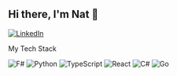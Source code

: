 ## Hi there, I'm Nat 👋

[![LinkedIn](https://img.shields.io/badge/LinkedIn-blue?style=flat&logo=linkedin)](https://www.linkedin.com/in/nathaniel-britten-453b69127/)

My Tech Stack

![F#](https://img.shields.io/badge/F%23-blue?style=flat&logo=fsharp) ![Python](https://img.shields.io/badge/Python-3776AB?style=flat&logo=python&logoColor=white)  ![TypeScript](https://img.shields.io/badge/TypeScript-3178C6?style=flat&logo=typescript&logoColor=white) ![React](https://img.shields.io/badge/React-61DAFB?style=flat&logo=react&logoColor=black) ![C#](https://img.shields.io/badge/C%23-239120?style=flat&logo=csharp&logoColor=white) ![Go](https://img.shields.io/badge/Go-00ADD8?style=flat&logo=go&logoColor=white)



<!--
**nbritten/nbritten** is a ✨ _special_ ✨ repository because its `README.md` (this file) appears on your GitHub profile.

Here are some ideas to get you started:

- 🔭 I’m currently working on ...
- 🌱 I’m currently learning ...
- 👯 I’m looking to collaborate on ...
- 🤔 I’m looking for help with ...
- 💬 Ask me about ...
- 📫 How to reach me: ...
- 😄 Pronouns: ...
- ⚡ Fun fact: ...
-->
